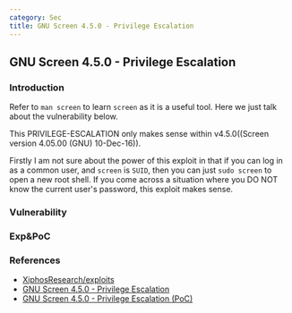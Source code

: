 ```yaml
---
category: Sec
title: GNU Screen 4.5.0 - Privilege Escalation
---
```


## GNU Screen 4.5.0 - Privilege Escalation

### Introduction

Refer to `man screen` to learn `screen` as it is a useful tool. Here we just talk about the vulnerability below.

This PRIVILEGE-ESCALATION only makes sense within v4.5.0((Screen version 4.05.00 (GNU) 10-Dec-16)).

Firstly I am not sure about the power of this exploit in that if you can log in as a common user, and `screen` is `SUID`, then you can just `sudo screen` to open a new root shell. If you come across a situation where you DO NOT know the current user's password, this exploit makes sense.

### Vulnerability

### Exp&PoC

### References

- [XiphosResearch/exploits](https://github.com/XiphosResearch/exploits/tree/master/screen2root)
- [GNU Screen 4.5.0 - Privilege Escalation](https://www.exploit-db.com/exploits/41154/)
- [GNU Screen 4.5.0 - Privilege Escalation (PoC)](https://www.exploit-db.com/exploits/41152/)